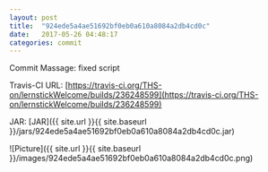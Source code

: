 ```yaml
---
layout: post
title:  "924ede5a4ae51692bf0eb0a610a8084a2db4cd0c"
date:   2017-05-26 04:48:17
categories: commit
---
```


Commit Massage: fixed script  

Travis-CI URL: [https://travis-ci.org/THS-on/lernstickWelcome/builds/236248599](https://travis-ci.org/THS-on/lernstickWelcome/builds/236248599)

JAR: [JAR]({{ site.url }}{{ site.baseurl }}/jars/924ede5a4ae51692bf0eb0a610a8084a2db4cd0c.jar)

![Picture]({{ site.url }}{{ site.baseurl }}/images/924ede5a4ae51692bf0eb0a610a8084a2db4cd0c.png)


